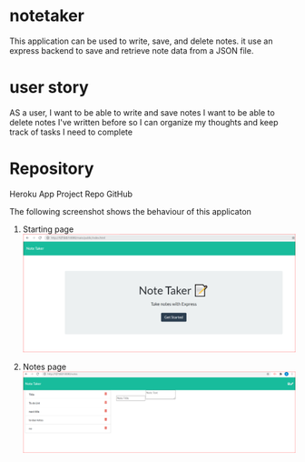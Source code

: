 # notetaker
This application can be used to write, save, and delete notes. it use an express backend to save and retrieve note data from a JSON file.
# user story 

AS a user, I want to be able to write and save notes
I want to be able to delete notes I've written before so I can organize my thoughts and keep track of tasks I need to complete

# Repository
Heroku App
Project Repo
GitHub

The following screenshot shows the behaviour of this applicaton
1. Starting page ![index.html](./main/public/Assets/img/index.html.png)

2. Notes page ![Notes.html](./main/public/Assets/img/notes.html.png)
